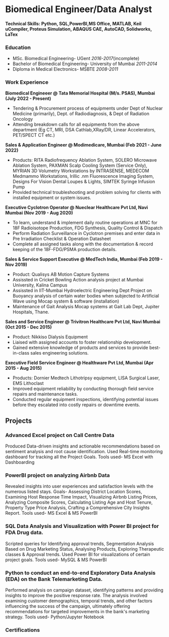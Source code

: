 # Biomedical Engineer/Data Analyst

#### Technical Skills: Python, SQL,PowerBI,MS Office, MATLAB, Keil uCompiler, Proteus Simulation, ABAQUS CAE, AutoCAD, Solidworks, LaTex

### Education
- MSc. Biomedical Engineering- UGent _2016-2017_(incomplete)
- Bachelor of Biomedical Engineering- University of Mumbai _2011-2014_
- Diploma in Medical Electronics- MSBTE _2008-2011_

### Work Experience
**Biomedical Engineeer @ Tata Memorial Hospital (M/s. PSAS), Mumbai (July 2022 - Present)**
- Tendering & Procurement process of equipments under Dept of Nuclear Medicine (primarily), Dept. of Radiodiagnosis, & Dept of Radiation Oncology
- Attending breakdown calls for all equipments from the above department (Eg CT, MRI, DSA Cathlab,XRay/DR, Linear Accelerators, PET/SPECT CT etc.)

**Sales & Application Engineer @ Modimedicare, Mumbai (Feb 2021 - June 2022)**
- Products: RITA Radiofrequency Ablation System, SOLERO Microwave Ablation System, PAXMAN Scalp Cooling System (Service Only), MYRIAN 3D Volumetry Workstations by INTRASENSE, MEDECOM Medmammo Workstations, Irillic .nm Fluorescence Imaging System, Designs For Vision Dental Loupes & Lights, SIMTEK Syringe Infusion Pump
- Provided technical troubleshooting and problem solving for clients with installed equipment or system issues.

**Executive Cyclotron Operator @ Nueclear Healthcare Pvt Ltd, Navi Mumbai (Nov 2019 - Aug 2020)**
- To learn, understand & implement daily routine operations at MNC for 18F Radioisotope Production, FDG Synthesis, Quality Control & Dispatch
- Perform Radiation Surveillance in Cyclotron premises and enter data in Pre Irradiation Checklist & Operation Datasheet
- Complete all assigned tasks along with the documentation & record keeping of the 18F-FDG/PSMA production details.

**Sales & Service Support Executive @ MedTech India, Mumbai (Feb 2019 - Nov 2019)**
- Product: Qualisys AB Motion Capture Systems
- Assissted in Cricket Bowling Action analysis project at Mumbai University, Kalina Campus
- Assissted in IIT-Mumbai Hydroelectric Engineering Dept Project on Buoyancy analysis of certain water bodies when subjected to Artificial Wave using Mocap system & software (installation)
- Maintenance of Gait Analysis Mocap systems at Gait Lab Dept, Jupiter Hospitals, Thane.

**Sales and Service Engineer @ Trivitron Healthcare Pvt Ltd, Navi Mumbai (Oct 2015 - Dec 2015)**
- Product: Nikkiso Dialysis Equipment
- Liaised with assigned accounts to foster relationship development.
- Gained extensive knowledge of products and services to provide best-in-class sales engineering solutions.

**Executive Field Service Engineer @ Healthware Pvt Ltd, Mumbai (Apr 2015 - Aug 2015)**
- Products: Dornier Medtech Lithotripsy equipment, LISA Surgical Laser, EMS Lithoclast
- Improved equipment reliability by conducting thorough field service repairs and maintenance tasks.
- Conducted regular equipment inspections, identifying potential issues before they escalated into costly repairs or downtime events.

## Projects
### Advanced Excel project on Call Centre Data
Produced Data-driven insights and actionable recommendations based on sentiment analysis and root cause identification. 
Used Real-time monitoring dashboard for tracking all the Project Goals. Tools used- MS Excel with Dashboarding

### PowerBI project on analyzing Airbnb Data
Revealed insights into user experiences and satisfaction levels with the numerous listed stays.
Goals- Assessing District Location Scores, Examining Host Response Time Impact, Visualizing Airbnb Listing Prices, Analyzing Composite Scores, Calculating Listing Age and Host Tenure, Property Type Price Analysis, Crafting a Comprehensive City Insights Report. Tools used- MS Excel & MS PowerBI

### SQL Data Analysis and Visualization with Power BI project for FDA Drug data.
Scripted queries for Identifying approval trends, Segmentation Analysis Based on Drug Marketing Status, Analysing Products, Exploring Therapeutic classes & Approval trends.
Used Power BI for visualizations of certain project goals. Tools used- MySQL & MS PowerBI

### Python to conduct an end-to-end Exploratory Data Analysis (EDA) on the Bank Telemarketing Data.
Performed analysis on campaign dataset, identifying patterns and providing insights to improve the positive response rate.
The analysis involved examining customer demographics, temporal trends, and other factors influencing the success of the campaign, ultimately offering recommendations for targeted improvements in the bank's marketing strategy. Tools used- Python/Jupyter Notebook

### Certifications
